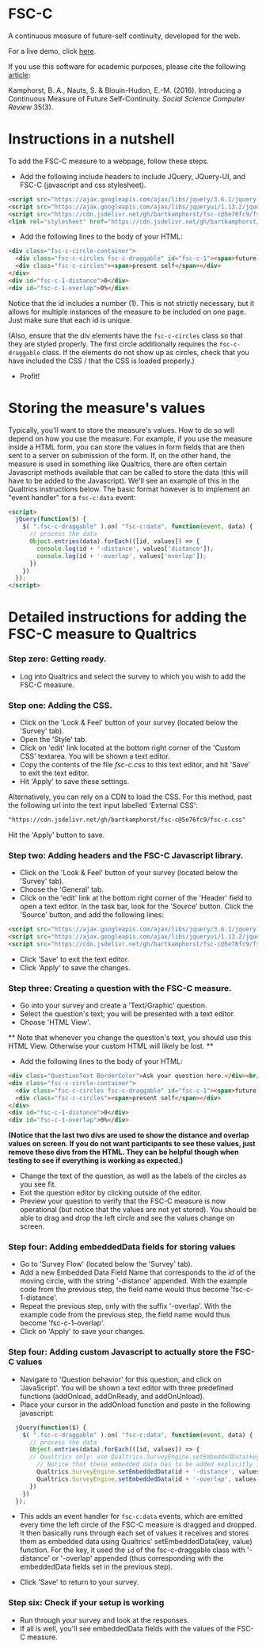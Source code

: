 # FSC-C
A continuous measure of future-self continuity, developed for the web.

For a live demo, click [here](https://jsfiddle.net/90Lvym4g/).

If you use this software for academic purposes, please cite the following [article](https://journals.sagepub.com/doi/pdf/10.1177/0894439316653513): 

  Kamphorst, B. A., Nauts, S. & Blouin-Hudon, E.-M. (2016). Introducing a Continuous Measure of Future Self-Continuity. _Social Science Computer Review_ 35(3).


# Instructions in a nutshell

To add the FSC-C measure to a webpage, follow these steps. 

* Add the following include headers to include JQuery, JQuery-UI, and FSC-C (javascript and css stylesheet).
```html
<script src="https://ajax.googleapis.com/ajax/libs/jquery/3.6.1/jquery.min.js"  ></script>
<script src="https://ajax.googleapis.com/ajax/libs/jqueryui/1.13.2/jquery-ui.min.js"></script>
<script src="https://cdn.jsdelivr.net/gh/bartkamphorst/fsc-c@5e76fc9/fsc-c.js"></script>
<link rel="stylesheet" href="https://cdn.jsdelivr.net/gh/bartkamphorst/fsc-c@5e76fc9/fsc-c.css">
```

* Add the following lines to the body of your HTML:

```html
<div class="fsc-c-circle-container">
  <div class="fsc-c-circles fsc-c-draggable" id="fsc-c-1"><span>future self</span></div>
  <div class="fsc-c-circles"><span>present self</span></div>
</div>
<div id="fsc-c-1-distance">0</div>
<div id="fsc-c-1-overlap">0%</div>  
```
Notice that the id includes a number (1). This is not strictly necessary, but it allows for multiple instances of the measure to be included on one page. Just make sure that each id is unique.

(Also, ensure that the div elements have the `fsc-c-circles` class so that they are styled properly. The first circle additionally requires the `fsc-c-draggable` class. If the elements do not show up as circles, check that you have included the CSS / that the CSS is loaded properly.)

* Profit!

# Storing the measure's values

Typically, you'll want to store the measure's values. How to do so will depend on how you use the measure. For example, if you use the measure inside a HTML form, you can store the values in form fields that are then sent to a server on submission of the form. If, on the other hand, the measure is used in something like Qualtrics, there are often certain Javascript methods available that can be called to store the data (this will have to be added to the Javascript). We'll see an example of this in the Qualtrics instructions below. The basic format however is to implement an "event handler" for a `fsc-c:data` event:
```html
<script>
  jQuery(function($) {
    $( ".fsc-c-draggable" ).on( "fsc-c:data", function(event, data) {
      // process the data
      Object.entries(data).forEach(([id, values]) => {
        console.log(id + '-distance', values['distance']);
        console.log(id + '-overlap', values['overlap']);
      })
    })
  });
</script>
```


# Detailed instructions for adding the FSC-C measure to Qualtrics

### Step zero: Getting ready.
* Log into Qualtrics and select the survey to which you wish to add the FSC-C measure.

### Step one: Adding the CSS.

* Click on the 'Look \& Feel' button of your survey (located below the 'Survey' tab).
* Open the 'Style' tab.
* Click on 'edit' link located at the bottom right corner of the 'Custom CSS' textarea. You will be shown a text editor.
* Copy the contents of the file _fsc-c.css_ to this text editor, and hit 'Save' to exit the text editor.
* Hit 'Apply' to save these settings.

Alternatively, you can rely on a CDN to load the CSS. For this method, past the following url into the text input labelled 'External CSS':
```html
"https://cdn.jsdelivr.net/gh/bartkamphorst/fsc-c@5e76fc9/fsc-c.css"
```
Hit the 'Apply' button to save.

### Step two: Adding headers and the FSC-C Javascript library.

* Click on the 'Look \& Feel' button of your survey (located below the 'Survey' tab).
* Choose the 'General' tab.
* Click on the 'edit' link at the bottom right corner of the 'Header' field to open a text editor. In the task bar, look for the 'Source' button. Click the 'Source' button, and add the following lines:

```html
<script src="https://ajax.googleapis.com/ajax/libs/jquery/3.6.1/jquery.min.js"  ></script>
<script src="https://ajax.googleapis.com/ajax/libs/jqueryui/1.13.2/jquery-ui.min.js"></script>
<script src="https://cdn.jsdelivr.net/gh/bartkamphorst/fsc-c@5e76fc9/fsc-c.js"></script>
```

* Click 'Save' to exit the text editor.
* Click 'Apply' to save the changes.


### Step three: Creating a question with the FSC-C measure.

* Go into your survey and create a 'Text/Graphic' question.
* Select the question's text; you will be presented with a text editor.
* Choose 'HTML View'.

** Note that whenever you change the question's text, you should use this HTML View. Otherwise your custom HTML will likely be lost. **

* Add the following lines to the body of your HTML:

```html
<div class="QuestionText BorderColor">Ask your question here.</div><br/>
<div class="fsc-c-circle-container">
  <div class="fsc-c-circles fsc-c-draggable" id="fsc-c-1"><span>future self</span></div>
  <div class="fsc-c-circles"><span>present self</span></div>
</div>
<div id="fsc-c-1-distance">0</div>
<div id="fsc-c-1-overlap">0%</div>    
```

**(Notice that the last two divs are used to show the distance and overlap values on screen. If you do not want participants to see these values, just remove these divs from the HTML. They can be helpful though when testing to see if everything is working as expected.)**

* Change the text of the question, as well as the labels of the circles as you see fit.
* Exit the question editor by clicking outside of the editor.
* Preview your question to verify that the FSC-C measure is now operational (but notice that the values are not yet stored). You should be able to drag and drop the left circle and see the values change on screen.


### Step four: Adding embeddedData fields for storing values

* Go to 'Survey Flow' (located below the 'Survey' tab).
* Add a new Embedded Data Field Name that corresponds to the _id_ of the moving circle, with the string '-distance' appended. With the example code from the previous step, the field name would thus become 'fsc-c-1-distance'.
* Repeat the previous step, only with the suffix '-overlap'. With the example code from the previous step, the field name would thus become 'fsc-c-1-overlap'.
* Click on 'Apply' to save your changes.

### Step four: Adding custom Javascript to actually store the FSC-C values

* Navigate to 'Question behavior' for this question, and click on 'JavaScript'. You will be shown a text editor with three predefined functions (addOnload, addOnReady, and addOnUnload). 
* Place your cursor in the addOnload function and paste in the following javascript:

```javascript
  jQuery(function($) {
    $( ".fsc-c-draggable" ).on( "fsc-c:data", function(event, data) {
      // process the data
      Object.entries(data).forEach(([id, values]) => {
      // Qualtrics only: use Qualtrics.SurveyEngine.setEmbeddedData(key, value) to store the values as Qualtrics embeddedData.
	    // Notice that these embedded data has to be added explicitly in the survey flow in order for them to show up in your data exports.
        Qualtrics.SurveyEngine.setEmbeddedData(id + '-distance', values['distance']);
        Qualtrics.SurveyEngine.setEmbeddedData(id + '-overlap', values['overlap']);
      })
    })
  });
```

* This adds an event handler for `fsc-c:data` events, which are emitted every time the left circle of the FSC-C measure is dragged and dropped. It then basically runs through each set of values it receives and stores them as embedded data using Qualtrics' setEmbeddedData(key, value) function. For the key, it used the `id` of the fsc-c-draggable class with '-distance' or '-overlap' appended (thus corresponding with the embeddedData fields set in the previous step). 

* Click 'Save' to return to your survey.


### Step six: Check if your setup is working

* Run through your survey and look at the responses. 
* If all is well, you'll see embeddedData fields with the values of the FSC-C measure.


